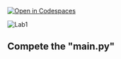 [![Open in Codespaces](https://classroom.github.com/assets/launch-codespace-2972f46106e565e64193e422d61a12cf1da4916b45550586e14ef0a7c637dd04.svg)](https://classroom.github.com/open-in-codespaces?assignment_repo_id=15351341)


![Lab1](https://nimbus-screenshots.s3.amazonaws.com/s/9826bc5a40c18c296f0eb9105e6bf01b.png)

## Compete the "main.py"


